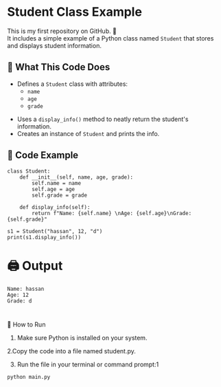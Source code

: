 # Student Class Example

This is my first repository on GitHub. 🎉  
It includes a simple example of a Python class named `Student` that stores and displays student information.

## 🧠 What This Code Does

+ Defines a `Student` class with attributes:
  - `name`
  - `age`
  - `grade`
- Uses a `display_info()` method to neatly return the student's information.
- Creates an instance of `Student` and prints the info.

## 🧾 Code Example

```
class Student:
    def __init__(self, name, age, grade):
        self.name = name
        self.age = age
        self.grade = grade

    def display_info(self):
        return f"Name: {self.name} \nAge: {self.age}\nGrade: {self.grade}"

s1 = Student("hassan", 12, "d")
print(s1.display_info())
```
# 🖨 Output
```
Name: hassan 
Age: 12
Grade: d
```
#
📁 How to Run
1. Make sure Python is installed on your system.

2.Copy the code into a file named student.py.

3. Run the file in your terminal or command prompt:1

 ```
python main.py
```  
